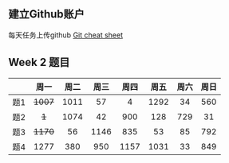## 建立Github账户

每天任务上传github [Git cheat sheet](https://education.github.com/git-cheat-sheet-education.pdf)

## Week 2 题目
|       | 周一    | 周二    |  周三 |   周四 |   周五 | 周六 |  周日 |
| :----:| :----: | :----: |:----: |:----: |:----: |:----:|:----: |
| 题1   |  ~~1007~~   | 1011  | 57    |  4    |  1292  | 34   | 560  | 
| 题2   |  ~~1~~   | 1074  | 42   |  900   |  128  | 729   | 31  | 
| 题3   |  ~~1170~~   | 56  | 1146    |  835    |  53  | 85   | 792  | 
| 题4   |  1277   | 380  | 950    |  1157    |  1031  | 33   | 849  | 

